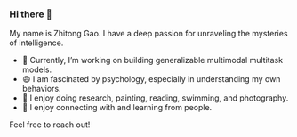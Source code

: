 ### Hi there 👋
My name is Zhitong Gao. I have a deep passion for unraveling the mysteries of intelligence.

- 🌱 Currently, I’m working on building generalizable multimodal multitask models.
- 😄 I am fascinated by psychology, especially in understanding my own behaviors.
- 🔭 I enjoy doing research, painting, reading, swimming, and photography.
- 👯 I enjoy connecting with and learning from people.

Feel free to reach out!

<!--
**gaozhitong/gaozhitong** is a ✨ _special_ ✨ repository because its `README.md` (this file) appears on your GitHub profile.

Here are some ideas to get you started:

- 🔭 I’m currently working on ...
- 🌱 I’m currently learning ...
- 👯 I’m looking to collaborate on ...
- 🤔 I’m looking for help with ...
- 💬 Ask me about ...
- 📫 How to reach me: ...
- 😄 Pronouns: ...
- ⚡ Fun fact: ...
-->
